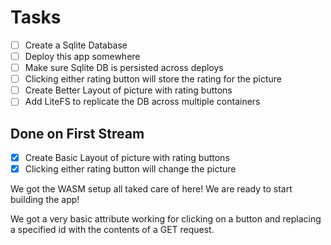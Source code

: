 # Tasks

- [ ] Create a Sqlite Database
- [ ] Deploy this app somewhere
- [ ] Make sure Sqlite DB is persisted across deploys
- [ ] Clicking either rating button will store the rating for the picture
- [ ] Create Better Layout of picture with rating buttons
- [ ] Add LiteFS to replicate the DB across multiple containers

## Done on First Stream

- [x] Create Basic Layout of picture with rating buttons
- [x] Clicking either rating button will change the picture

We got the WASM setup all taked care of here! We are ready to start building the app!

We got a very basic attribute working for clicking on a button and replacing a specified id
with the contents of a GET request.
